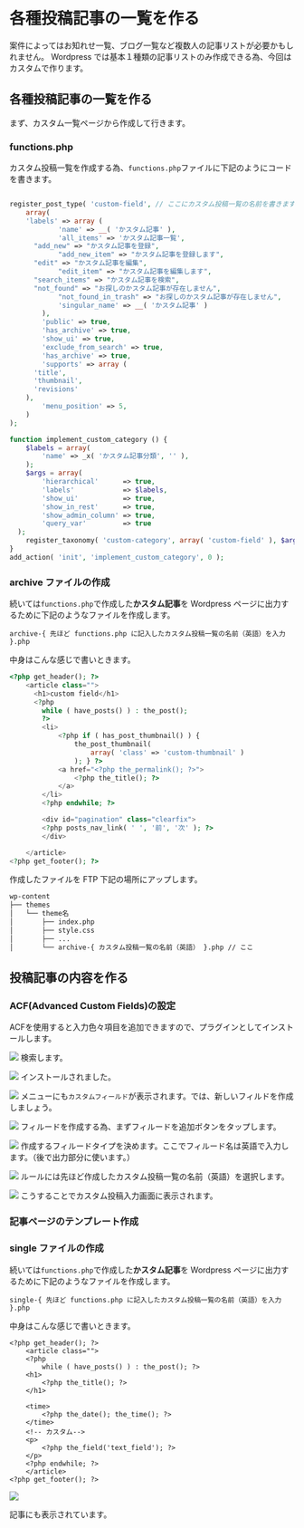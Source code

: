 # 各種投稿記事の一覧を作る

案件によってはお知れせ一覧、ブログ一覧など複数人の記事リストが必要かもしれません。
Wordpress では基本１種類の記事リストのみ作成できる為、今回はカスタムで作ります。

## 各種投稿記事の一覧を作る

まず、カスタム一覧ページから作成して行きます。

### functions.php

カスタム投稿一覧を作成する為、`functions.php`ファイルに下記のようにコードを書きます。

```php

register_post_type( 'custom-field', // ここにカスタム投稿一覧の名前を書きます。（英語）
	array(
    'labels' => array (
			'name' => __( 'かスタム記事' ),
			'all_items' => 'かスタム記事一覧',
      "add_new" => "かスタム記事を登録",
 	 		"add_new_item" => "かスタム記事を登録します",
      "edit" => "かスタム記事を編集",
 	 		"edit_item" => "かスタム記事を編集します",
      "search_items" => "かスタム記事を検索",
      "not_found" => "お探しのかスタム記事が存在しません",
 	 		"not_found_in_trash" => "お探しのかスタム記事が存在しません",
			'singular_name' => __( 'かスタム記事' )
		),
		'public' => true,
		'has_archive' => true,
		'show_ui' => true,
		'exclude_from_search' => true,
		'has_archive' => true,
		'supports' => array (
      'title',
      'thumbnail',
      'revisions'
    ),
		'menu_position' => 5,
	)
);

function implement_custom_category () {
	$labels = array(
		'name' => _x( 'かスタム記事分類', '' ),
	);
	$args = array(
        'hierarchical'      => true,
        'labels'            => $labels,
        'show_ui'           => true,
        'show_in_rest'      => true,
        'show_admin_column' => true,
        'query_var'         => true
  );
	register_taxonomy( 'custom-category', array( 'custom-field' ), $args );
}
add_action( 'init', 'implement_custom_category', 0 );
```

### archive ファイルの作成
続いては`functions.php`で作成した**かスタム記事**を Wordpress ページに出力するために下記のようなファイルを作成します。

```
archive-{ 先ほど functions.php に記入したカスタム投稿一覧の名前（英語）を入力 }.php 
```

中身はこんな感じで書いときます。

```php
<?php get_header(); ?>
	<article class="">
	  <h1>custom field</h1>
	  <?php
    	while ( have_posts() ) : the_post();
		?>
		<li>
			<?php if ( has_post_thumbnail() ) {
				the_post_thumbnail( 
					array( 'class' => 'custom-thumbnail' )
				); } ?>
			<a href="<?php the_permalink(); ?>">
				<?php the_title(); ?>
			</a>	
		</li>
		<?php endwhile; ?>

		<div id="pagination" class="clearfix">
    	<?php posts_nav_link( ' ', '前', '次' ); ?>
		</div>

	</article>
<?php get_footer(); ?>

```

作成したファイルを FTP 下記の場所にアップします。

```bash
wp-content
├── themes
│   └── theme名
│       ├── index.php
│       ├── style.css
│       ├── ...
│       └── archive-{ カスタム投稿一覧の名前（英語） }.php // ここ
```

## 投稿記事の内容を作る


### ACF(Advanced Custom Fields)の設定
ACFを使用すると入力色々項目を追加できますので、プラグインとしてインストールします。

![](/docs/acf-install-01.png)
検索します。

![](/docs/acf-install-02.png)
インストールされました。

![](/docs/acf-install-03.png)
メニューにも`カスタムフィールド`が表示されます。では、新しいフィルドを作成しましょう。

![](/docs/acf-install-05.png)
フィルードを作成する為、まずフィルードを追加ボタンをタップします。

![](/docs/acf-install-06.png)
作成するフィルードタイプを決めます。ここでフィルード名は英語で入力します。（後で出力部分に使います。）

![](/docs/acf-install-04.png)
ルールには先ほど作成したカスタム投稿一覧の名前（英語）を選択します。

![](/docs/acf-install-07.png)
こうすることでカスタム投稿入力画面に表示されます。

### 記事ページのテンプレート作成

### single ファイルの作成

続いては`functions.php`で作成した**かスタム記事**を Wordpress ページに出力するために下記のようなファイルを作成します。

```
single-{ 先ほど functions.php に記入したカスタム投稿一覧の名前（英語）を入力 }.php 
```

中身はこんな感じで書いときます。


```
<?php get_header(); ?>
	<article class="">
	<?php
    	while ( have_posts() ) : the_post(); ?>
    <h1>
    	<?php the_title(); ?>
    </h1>

    <time>
    	<?php the_date(); the_time(); ?>
    </time>
    <!-- カスタム-->
    <p>
    	<?php the_field('text_field'); ?>
    </p>
	<?php endwhile; ?>
	</article>
<?php get_footer(); ?>

```

![](/docs/acf-install-08.png)

記事にも表示されています。

